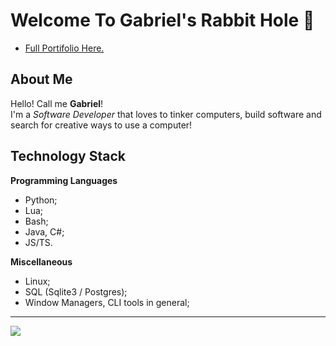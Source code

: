 # Welcome To Gabriel's Rabbit Hole 🐇
- [Full Portifolio Here.](https://codedbygabriel.github.io/)
## About Me

Hello! Call me **Gabriel**!  
I'm a _Software Developer_ that loves to tinker computers, build software and search for creative ways to use a computer! 

## Technology Stack
**Programming Languages**
- Python;
- Lua;
- Bash;
- Java, C#;
- JS/TS.

**Miscellaneous**
- Linux;
- SQL (Sqlite3 / Postgres);
- Window Managers, CLI tools in general;

---
<a href="https://www.youtube.com/watch?v=HbqxNS4KJkc" target="_blank" rel="external"><img src="https://i.pinimg.com/1200x/f9/a3/9f/f9a39fab15623a572b87aa54bfaa68cf.jpg"></a>
